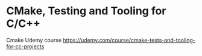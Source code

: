 # CMake, Testing and Tooling for C/C++

Cmake Udemy course https://udemy.com/course/cmake-tests-and-tooling-for-cc-projects  
